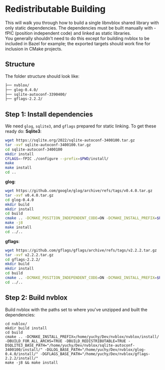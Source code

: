 # Redistributable Building 
This will walk you through how to build a single libnvblox shared library with only static dependencies. The dependencies must be built manually with -fPIC (position independent code) and linked as static libraries.  
You generally shouldn't need to do this except for building nvblox to be included in Bazel for example; the exported targets should work fine for inclusion in CMake projects.

## Structure
The folder structure should look like:

```bash
├── nvblox/
├── glog-0.4.0/
├── sqlite-autoconf-3390400/
├── gflags-2.2.2/
```

## Step 1: Install dependencies
We need `glog`, `sqlite3`, and `gflags` prepared for static linking. To get these ready do:
**Sqlite3**:  
```bash
wget https://sqlite.org/2022/sqlite-autoconf-3400100.tar.gz
tar -xvf sqlite-autoconf-3400100.tar.gz
cd sqlite-autoconf-3400100
mkdir install
CFLAGS=-fPIC ./configure --prefix=$PWD/install/
make
make install
cd ..
```

**glog**:  
```bash
wget https://github.com/google/glog/archive/refs/tags/v0.4.0.tar.gz
tar -xvf v0.4.0.tar.gz
cd glog-0.4.0
mkdir build
mkdir install
cd build
cmake .. -DCMAKE_POSITION_INDEPENDENT_CODE=ON -DCMAKE_INSTALL_PREFIX=$PWD/../install/ -DWITH_GFLAGS=OFF -DBUILD_SHARED_LIBS=OFF
make -j8
make install
cd ../..
```

**gflags**:  
```bash
wget https://github.com/gflags/gflags/archive/refs/tags/v2.2.2.tar.gz
tar -xvf v2.2.2.tar.gz
cd gflags-2.2.2/
mkdir build
mkdir install
cd build
cmake .. -DCMAKE_POSITION_INDEPENDENT_CODE=ON -DCMAKE_INSTALL_PREFIX=$PWD/../install/ -DGFLAGS_BUILD_STATIC_LIBS=ON -DGFLAGS=google && make -j8 && make install
cd ../..
```

## Step 2: Build nvblox
Build nvblox with the paths set to where you've unzipped and built the dependencies:
```
cd nvblox/
mkdir build install
cd build
cmake .. -DCMAKE_INSTALL_PREFIX=/home/yuchy/Dev/nvblox/nvblox/install/ -DBUILD_FOR_ALL_ARCHS=TRUE -DBUILD_REDISTRIBUTABLE=TRUE -DSQLITE3_BASE_PATH="/home/yuchy/Dev/nvblox/sqlite-autoconf-3400100/install/" -DGLOG_BASE_PATH="/home/yuchy/Dev/nvblox/glog-0.4.0/install/" -DGFLAGS_BASE_PATH="/home/yuchy/Dev/nvblox/gflags-2.2.2/install/"
make -j8 && make install
```